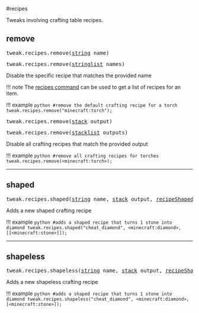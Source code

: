 #recipes

Tweaks involving crafting table recipes.

## remove

<pre>tweak.recipes.remove(<a href="/arguments/string/">string</a> name)</pre>
<pre>tweak.recipes.remove(<a href="/arguments/stringlist/">stringlist</a> names)</pre>

Disable the specific recipe that matches the provided name

!!! note
	The [recipes command](/commands/recipes/) can be used to get a list of recipes for an item.

!!! example
	```python
	#remove the default crafting recipe for a torch
	tweak.recipes.remove("minecraft:torch");
	```
<br>

<pre>tweak.recipes.remove(<a href="/arguments/stack/">stack</a> output)</pre>
<pre>tweak.recipes.remove(<a href="/arguments/stacklist/">stacklist</a> outputs)</pre>

Disable all crafting recipes that match the provided output

!!! example
	```python
	#remove all crafting recipes for torches
	tweak.recipes.remove(<minecraft:torch>);
	```
<br>

---
## shaped

<pre>tweak.recipes.shaped(<a href="/arguments/string/">string</a> name, <a href="/arguments/stack/">stack</a> output, <a href="/arguments/recipeshaped/">recipeShaped</a> recipe)</pre>

Adds a new shaped crafting recipe

!!! example
	```python
	#adds a shaped recipe that turns 1 stone into diamond
	tweak.recipes.shaped("cheat_diamond", <minecraft:diamond>, [[<minecraft:stone>]]);
	```
<br>

---
## shapeless

<pre>tweak.recipes.shapeless(<a href="/arguments/string/">string</a> name, <a href="/arguments/stack/">stack</a> output, <a href="/arguments/recipeshapeless/">recipeShapeless</a> recipe)</pre>

Adds a new shapeless crafting recipe

!!! example
	```python
	#adds a shaped recipe that turns 1 stone into diamond
	tweak.recipes.shapeless("cheat_diamond", <minecraft:diamond>, [<minecraft:stone>]);
	```